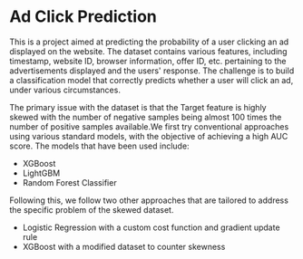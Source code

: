 # Ad Click Prediction

This is a project aimed at predicting the probability of a  user clicking an ad displayed on the website. The dataset contains various features, including timestamp, website ID, browser information, offer ID, etc. pertaining to the advertisements displayed and the users' response. The challenge is to build a classification model that correctly predicts whether a user will click an ad, under various circumstances.

The primary issue with the dataset is that the Target feature is highly skewed with the number of negative samples being almost 100 times the number of positive samples available.We first try conventional approaches using various standard models, with the objective of achieving a high AUC score. The models that have been used include:

*   XGBoost
*   LightGBM
*   Random Forest Classifier

Following this, we follow two other approaches that are tailored to address the specific problem of the skewed dataset.

*   Logistic Regression with a custom cost function and gradient update rule
*   XGBoost with a modified dataset to counter skewness


